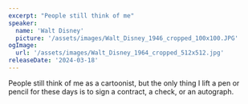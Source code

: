 ```yaml
---
excerpt: "People still think of me"
speaker:
  name: 'Walt Disney'
  picture: '/assets/images/Walt_Disney_1946_cropped_100x100.JPG'
ogImage:
  url: '/assets/images/Walt_Disney_1964_cropped_512x512.jpg'
releaseDate: '2024-03-18'
---
```


People still think of me as a cartoonist, but the only thing I lift a pen or pencil for these days is to sign a contract, a check, or an autograph.
